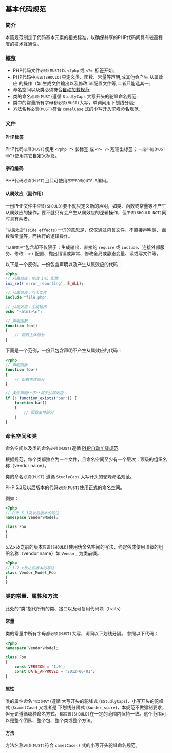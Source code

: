## 基本代码规范

### 简介
本篇规范制定了代码基本元素的相关标准，以确保共享的PHP代码间具有较高程度的技术互通性。

### 概览

- PHP代码文件`必须(MUST)`以 `<?php` 或 `<?= `标签开始;
- PHP代码中`应该(SHOULD)`只定义类、函数、常量等声明,或其他会产生 从属效应 的操作（如:生成文件输出以及修改.ini配置文件等,二者只能选其一;
- 命名空间以及类必须符合[自动加载规范](php-psr-4.md);
- 类的命名`必须(MUST)`遵循 `StudlyCaps` 大写开头的驼峰命名规范;
- 类中的常量所有字母都`必须(MUST)`大写，单词间用下划线分隔;
- 方法名称`必须(MUST)`符合 `camelCase` 式的小写开头驼峰命名规范.

### 文件

#### PHP标签
PHP代码`必须(MUST)`使用 `<?php ?>` 长标签 或 `<?= ?>` 短输出标签；
`一定不能(MUST NOT)`使用其它自定义标签。

#### 字符编码
PHP代码`必须(MUST)`且只可使用`不带BOM的UTF-8`编码。

#### 从属效应（副作用）
一份PHP文件中`应该(SHOULD)`要不就只定义新的声明，如类、函数或常量等不产生从属效应的操作，要不就只有会产生从属效应的逻辑操作，但`不该(SHOULD NOT)`同时具有两者。

`“从属效应”(side effects)`一词的意思是，仅仅通过包含文件，不直接声明类、
函数和常量等，而执行的逻辑操作。

`“从属效应”`包含却不仅限于：生成输出、直接的 `require` 或 `include`、连接外部服务、修改 `.ini` 配置、抛出错误或异常、修改全局或静态变量、读或写文件等。

以下是一个反例，一份包含声明以及产生从属效应的代码：

```PHP
<?php
// 从属效应：修改 ini 配置
ini_set('error_reporting', E_ALL);

// 从属效应：引入文件
include "file.php";

// 从属效应：生成输出
echo "<html>\n";

// 声明函数
function foo()
{
    // 函数主体部分
}
```

下面是一个范例，一份只包含声明不产生从属效应的代码：

```php
<?php
// 声明函数
function foo()
{
    // 函数主体部分
}

// 条件声明**不**属于从属效应
if (! function_exists('bar')) {
    function bar()
    {
        // 函数主体部分
    }
}
```

### 命名空间和类
命名空间以及类的命名`必须(MUST)`遵循 [PHP自动加载规范](php-psr-4.md).

根据规范，每个类都独立为一个文件，且命名空间至少有一个层次：顶级的组织名称（vendor name）。

类的命名`必须(MUST)` 遵循 `StudlyCaps` 大写开头的驼峰命名规范。

PHP 5.3及以后版本的代码`必须(MUST)`使用正式的命名空间。

例如：

```php
<?php
// PHP 5.3及以后版本的写法
namespace Vendor\Model;

class Foo
{
}
```

5.2.x及之前的版本`应该(SHOULD)`使用伪命名空间的写法，约定俗成使用顶级的组织名称（vendor name）如 `Vendor_` 为类前缀。

```php
<?php
// 5.2.x及之前版本的写法
class Vendor_Model_Foo
{
}
```

### 类的常量、属性和方法
此处的“类”指代所有的类、接口以及可复用代码块（traits）

#### 常量
类的常量中所有字母都`必须(MUST)`大写，词间以下划线分隔。
参照以下代码：

```php
<?php
namespace Vendor\Model;

class Foo
{
    const VERSION = '1.0';
    const DATE_APPROVED = '2012-06-01';
}
```

#### 属性
类的属性命名`可以(MAY)`遵循 大写开头的驼峰式 (`$StudlyCaps`)、小写开头的驼峰式 (`$camelCase`) 又或者是 下划线分隔式 (`$under_score`)，本规范不做强制要求，但无论遵循哪种命名方式，都`应该(SHOULD)`在一定的范围内保持一致。这个范围可以是整个团队、整个包、整个类或整个方法。

#### 方法
方法名称`必须(MUST)`符合 `camelCase()` 式的小写开头驼峰命名规范。